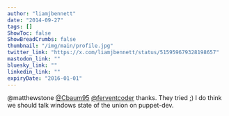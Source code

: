 ```yaml
---
author: "liamjbennett"
date: "2014-09-27"
tags: []
ShowToc: false
ShowBreadCrumbs: false
thumbnail: "/img/main/profile.jpg"
twitter_link: "https://x.com/liamjbennett/status/515959679328198657"
mastodon_link: ""
bluesky_link: ""
linkedin_link: ""
expiryDate: "2016-01-01"
---
```


@matthewstone [@Cbaum95](https://x.com/Cbaum95) [@ferventcoder](https://x.com/ferventcoder) thanks. They tried ;) I do think we should talk windows state of the union on puppet-dev.

